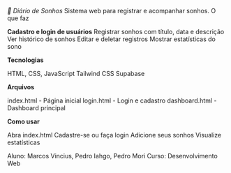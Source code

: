 *🌙 Diário de Sonhos*
Sistema web para registrar e acompanhar sonhos.
O que faz

**Cadastro e login de usuários**
Registrar sonhos com título, data e descrição
Ver histórico de sonhos
Editar e deletar registros
Mostrar estatísticas do sono

**Tecnologias**

HTML, CSS, JavaScript
Tailwind CSS
Supabase

**Arquivos**

index.html - Página inicial
login.html - Login e cadastro
dashboard.html - Dashboard principal

**Como usar**

Abra index.html
Cadastre-se ou faça login
Adicione seus sonhos
Visualize estatísticas


Aluno: Marcos Vincius, Pedro Iahgo, Pedro Mori
Curso: Desenvolvimento Web
